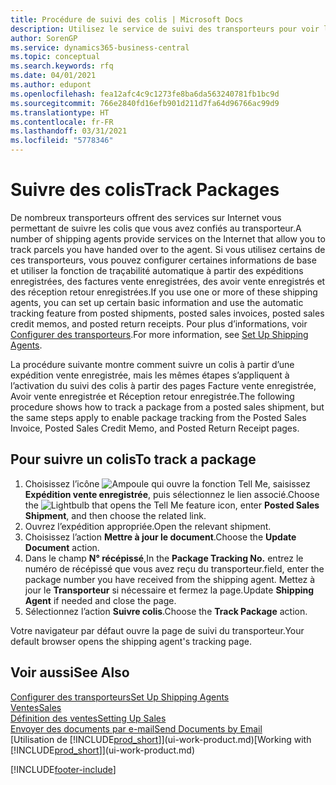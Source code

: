 ```yaml
---
title: Procédure de suivi des colis | Microsoft Docs
description: Utilisez le service de suivi des transporteurs pour voir la progression d’une livraison.
author: SorenGP
ms.service: dynamics365-business-central
ms.topic: conceptual
ms.search.keywords: rfq
ms.date: 04/01/2021
ms.author: edupont
ms.openlocfilehash: fea12afc4c9c1273fe8ba6da563240781fb1bc9d
ms.sourcegitcommit: 766e2840fd16efb901d211d7fa64d96766ac99d9
ms.translationtype: HT
ms.contentlocale: fr-FR
ms.lasthandoff: 03/31/2021
ms.locfileid: "5778346"
---
```

# <a name="track-packages"></a><span data-ttu-id="79a01-103">Suivre des colis</span><span class="sxs-lookup"><span data-stu-id="79a01-103">Track Packages</span></span>

<span data-ttu-id="79a01-104">De nombreux transporteurs offrent des services sur Internet vous permettant de suivre les colis que vous avez confiés au transporteur.</span><span class="sxs-lookup"><span data-stu-id="79a01-104">A number of shipping agents provide services on the Internet that allow you to track parcels you have handed over to the agent.</span></span> <span data-ttu-id="79a01-105">Si vous utilisez certains de ces transporteurs, vous pouvez configurer certaines informations de base et utiliser la fonction de traçabilité automatique à partir des expéditions enregistrées, des factures vente enregistrées, des avoir vente enregistrés et des réception retour enregistrées.</span><span class="sxs-lookup"><span data-stu-id="79a01-105">If you use one or more of these shipping agents, you can set up certain basic information and use the automatic tracking feature from posted shipments, posted sales invoices, posted sales credit memos, and posted return receipts.</span></span> <span data-ttu-id="79a01-106">Pour plus d’informations, voir [Configurer des transporteurs](sales-how-to-set-up-shipping-agents.md).</span><span class="sxs-lookup"><span data-stu-id="79a01-106">For more information, see [Set Up Shipping Agents](sales-how-to-set-up-shipping-agents.md).</span></span>  

<span data-ttu-id="79a01-107">La procédure suivante montre comment suivre un colis à partir d’une expédition vente enregistrée, mais les mêmes étapes s’appliquent à l’activation du suivi des colis à partir des pages Facture vente enregistrée, Avoir vente enregistrée et Réception retour enregistrée.</span><span class="sxs-lookup"><span data-stu-id="79a01-107">The following procedure shows how to track a package from a posted sales shipment, but the same steps apply to enable package tracking from the Posted Sales Invoice, Posted Sales Credit Memo, and Posted Return Receipt pages.</span></span>  

## <a name="to-track-a-package"></a><span data-ttu-id="79a01-108">Pour suivre un colis</span><span class="sxs-lookup"><span data-stu-id="79a01-108">To track a package</span></span>

1. <span data-ttu-id="79a01-109">Choisissez l’icône ![Ampoule qui ouvre la fonction Tell Me](media/ui-search/search_small.png "Dites-moi ce que vous voulez faire"), saisissez **Expédition vente enregistrée**, puis sélectionnez le lien associé.</span><span class="sxs-lookup"><span data-stu-id="79a01-109">Choose the ![Lightbulb that opens the Tell Me feature](media/ui-search/search_small.png "Tell me what you want to do") icon, enter **Posted Sales Shipment**, and then choose the related link.</span></span>
2. <span data-ttu-id="79a01-110">Ouvrez l’expédition appropriée.</span><span class="sxs-lookup"><span data-stu-id="79a01-110">Open the relevant shipment.</span></span>
3. <span data-ttu-id="79a01-111">Choisissez l’action **Mettre à jour le document**.</span><span class="sxs-lookup"><span data-stu-id="79a01-111">Choose the **Update Document** action.</span></span>
4. <span data-ttu-id="79a01-112">Dans le champ **N° récépissé**,</span><span class="sxs-lookup"><span data-stu-id="79a01-112">In the **Package Tracking No.**</span></span> <span data-ttu-id="79a01-113">entrez le numéro de récépissé que vous avez reçu du transporteur.</span><span class="sxs-lookup"><span data-stu-id="79a01-113">field, enter the package number you have received from the shipping agent.</span></span> <span data-ttu-id="79a01-114">Mettez à jour le **Transporteur** si nécessaire et fermez la page.</span><span class="sxs-lookup"><span data-stu-id="79a01-114">Update **Shipping Agent** if needed and close the page.</span></span>
5. <span data-ttu-id="79a01-115">Sélectionnez l’action **Suivre colis**.</span><span class="sxs-lookup"><span data-stu-id="79a01-115">Choose the **Track Package** action.</span></span>

<span data-ttu-id="79a01-116">Votre navigateur par défaut ouvre la page de suivi du transporteur.</span><span class="sxs-lookup"><span data-stu-id="79a01-116">Your default browser opens the shipping agent's tracking page.</span></span>

## <a name="see-also"></a><span data-ttu-id="79a01-117">Voir aussi</span><span class="sxs-lookup"><span data-stu-id="79a01-117">See Also</span></span>

[<span data-ttu-id="79a01-118">Configurer des transporteurs</span><span class="sxs-lookup"><span data-stu-id="79a01-118">Set Up Shipping Agents</span></span>](sales-how-to-set-up-shipping-agents.md)  
[<span data-ttu-id="79a01-119">Ventes</span><span class="sxs-lookup"><span data-stu-id="79a01-119">Sales</span></span>](sales-manage-sales.md)  
[<span data-ttu-id="79a01-120">Définition des ventes</span><span class="sxs-lookup"><span data-stu-id="79a01-120">Setting Up Sales</span></span>](sales-setup-sales.md)  
[<span data-ttu-id="79a01-121">Envoyer des documents par e-mail</span><span class="sxs-lookup"><span data-stu-id="79a01-121">Send Documents by Email</span></span>](ui-how-send-documents-email.md)  
<span data-ttu-id="79a01-122">[Utilisation de [!INCLUDE[prod_short](includes/prod_short.md)]](ui-work-product.md)</span><span class="sxs-lookup"><span data-stu-id="79a01-122">[Working with [!INCLUDE[prod_short](includes/prod_short.md)]](ui-work-product.md)</span></span>


[!INCLUDE[footer-include](includes/footer-banner.md)]